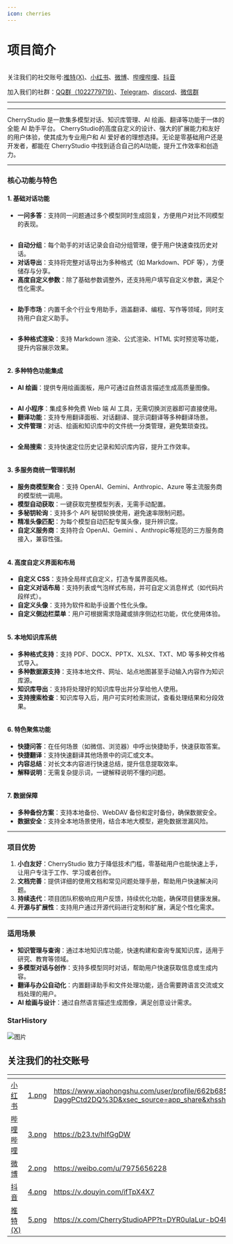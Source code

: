 ```yaml
---
icon: cherries
---
```


# 项目简介

<figure><img src=".gitbook/assets/docs-readme-banner1.png" alt=""><figcaption></figcaption></figure>

关注我们的社交账号:[推特(X)](https://x.com/CherryStudioAPP?t=DYR0ulaLur-bO4Us3bG79A\&s=05)、[小红书](https://www.xiaohongshu.com/user/profile/662b6853000000000b031d9a?xsec_token=YB_1nKvlH4r5hPYVVbbsNHF8Y6n6AKlm5-DaggPCtd2DQ%3D\&xsec_source=app_share\&xhsshare=CopyLink\&appuid=662b6853000000000b031d9a\&apptime=1738627324\&share_id=ace5db41b5954fab8d98a2a7865a62bc\&share_channel=copy_link)、[微博](https://weibo.com/u/7975656228)、[哔哩哔哩](https://space.bilibili.com/3546657515898892?plat_id=1\&share_from=space\&share_medium=android\&share_plat=android\&share_session_id=864e7c2b-5488-4564-9893-9a72f413811e\&share_source=COPY\&share_tag=s_i\&timestamp=1738627360\&unique_k=hIfGgDW)、[抖音](https://www.douyin.com/user/MS4wLjABAAAAmw9A54m5J0hHVMQY5eGrVJ-EHDoOS0hgJ6M1F9MN2Tn2V163A0xrC4_KVzfmQSxC?previous_page=app_code_link)

加入我们的社群：[QQ群（1022779719）](https://qm.qq.com/q/1gPXyAxk0e)、[Telegram](https://t.me/CherryStudioAI)、[discord](https://discord.gg/wez8HtpxqQ)、[微信群](https://work.weixin.qq.com/kfid/kfcc97e12e8bd14887c)

***

***



CherryStudio 是一款集多模型对话、知识库管理、AI 绘画、翻译等功能于一体的全能 AI 助手平台。 CherryStudio的高度自定义的设计、强大的扩展能力和友好的用户体验，使其成为专业用户和 AI 爱好者的理想选择。无论是零基础用户还是开发者，都能在 CherryStudio 中找到适合自己的AI功能，提升工作效率和创造力。



***

### **核心功能与特色**

#### **1. 基础对话功能**

* **一问多答**：支持同一问题通过多个模型同时生成回复，方便用户对比不同模型的表现。

<figure><img src=".gitbook/assets/docs-readme-1 (1).png" alt=""><figcaption></figcaption></figure>

* **自动分组**：每个助手的对话记录会自动分组管理，便于用户快速查找历史对话。
* **对话导出**：支持将完整对话导出为多种格式（如 Markdown、PDF 等），方便储存与分享。
* **高度自定义参数**：除了基础参数调整外，还支持用户填写自定义参数，满足个性化需求。

<figure><img src=".gitbook/assets/docs-readme-2 (2).png" alt=""><figcaption></figcaption></figure>

* **助手市场**：内置千余个行业专用助手，涵盖翻译、编程、写作等领域，同时支持用户自定义助手。

<figure><img src=".gitbook/assets/docs-readme-4.png" alt=""><figcaption></figcaption></figure>

* **多种格式渲染**：支持 Markdown 渲染、公式渲染、HTML 实时预览等功能，提升内容展示效果。

<figure><img src=".gitbook/assets/docs-readme-3 (1).png" alt=""><figcaption></figcaption></figure>

#### **2. 多种特色功能集成**

* **AI 绘画**：提供专用绘画面板，用户可通过自然语言描述生成高质量图像。

<figure><img src=".gitbook/assets/docs-readme-5.png" alt=""><figcaption></figcaption></figure>

* **AI 小程序**：集成多种免费 Web 端 AI 工具，无需切换浏览器即可直接使用。
* **翻译功能**：支持专用翻译面板、对话翻译、提示词翻译等多种翻译场景。
* **文件管理**：对话、绘画和知识库中的文件统一分类管理，避免繁琐查找。

<figure><img src=".gitbook/assets/docs-readme-6.png" alt=""><figcaption></figcaption></figure>

* **全局搜索**：支持快速定位历史记录和知识库内容，提升工作效率。

<figure><img src=".gitbook/assets/docs-readme-7.png" alt=""><figcaption></figcaption></figure>

#### **3. 多服务商统一管理机制**

* **服务商模型聚合**：支持 OpenAI、Gemini、Anthropic、Azure 等主流服务商的模型统一调用。
* **模型自动获取**：一键获取完整模型列表，无需手动配置。
* **多秘钥轮询**：支持多个 API 秘钥轮换使用，避免速率限制问题。
* **精准头像匹配**：为每个模型自动匹配专属头像，提升辨识度。
* **自定义服务商**：支持符合 OpenAI、Gemini 、Anthropic等规范的三方服务商接入，兼容性强。

<figure><img src=".gitbook/assets/docs-readme-8.png" alt=""><figcaption></figcaption></figure>

#### **4. 高度自定义界面和布局**

* **自定义 CSS**：支持全局样式自定义，打造专属界面风格。
* **自定义对话布局**：支持列表或气泡样式布局，并可自定义消息样式（如代码片段样式）。
* **自定义头像**：支持为软件和助手设置个性化头像。
* **自定义侧边栏菜单**：用户可根据需求隐藏或排序侧边栏功能，优化使用体验。

<figure><img src=".gitbook/assets/docs-readme-9.png" alt=""><figcaption></figcaption></figure>

#### **5. 本地知识库系统**

* **多种格式支持**：支持 PDF、DOCX、PPTX、XLSX、TXT、MD 等多种文件格式导入。
* **多种数据源支持**：支持本地文件、网址、站点地图甚至手动输入内容作为知识库源。
* **知识库导出**：支持将处理好的知识库导出并分享给他人使用。
* **支持搜索检查**：知识库导入后，用户可实时检索测试，查看处理结果和分段效果。

<figure><img src=".gitbook/assets/docs-readme-10.png" alt=""><figcaption></figcaption></figure>

#### **6. 特色聚焦功能**

* **快捷问答**：在任何场景（如微信、浏览器）中呼出快捷助手，快速获取答案。
* **快捷翻译**：支持快速翻译其他场景中的词汇或文本。
* **内容总结**：对长文本内容进行快速总结，提升信息提取效率。
* **解释说明**：无需复杂提示词，一键解释说明不懂的问题。

<figure><img src=".gitbook/assets/docs-readme-11.png" alt=""><figcaption></figcaption></figure>

#### **7. 数据保障**

* **多种备份方案**：支持本地备份、WebDAV 备份和定时备份，确保数据安全。
* **数据安全**：支持全本地场景使用，结合本地大模型，避免数据泄漏风险。

***

### **项目优势**

1. **小白友好**：CherryStudio 致力于降低技术门槛，零基础用户也能快速上手，让用户专注于工作、学习或者创作。
2. **文档完善**：提供详细的使用文档和常见问题处理手册，帮助用户快速解决问题。
3. **持续迭代**：项目团队积极响应用户反馈，持续优化功能，确保项目健康发展。
4. **开源与扩展性**：支持用户通过开源代码进行定制和扩展，满足个性化需求。

***

### **适用场景**

* **知识管理与查询**：通过本地知识库功能，快速构建和查询专属知识库，适用于研究、教育等领域。
* **多模型对话与创作**：支持多模型同时对话，帮助用户快速获取信息或生成内容。
* **翻译与办公自动化**：内置翻译助手和文件处理功能，适合需要跨语言交流或文档处理的用户。
* **AI 绘画与设计**：通过自然语言描述生成图像，满足创意设计需求。

### StarHistory

![图片](https://urlscan.io/liveshot/?width=1300\&height=620\&url=https://cherrystarhistory.ocool.online/)

## 关注我们的社交账号

<table data-view="cards"><thead><tr><th></th><th data-hidden data-card-cover data-type="files"></th><th data-hidden data-card-target data-type="content-ref"></th></tr></thead><tbody><tr><td><a href="https://www.xiaohongshu.com/user/profile/662b6853000000000b031d9a?xsec_token=YB_1nKvlH4r5hPYVVbbsNHF8Y6n6AKlm5-DaggPCtd2DQ%3D&#x26;xsec_source=app_share&#x26;xhsshare=CopyLink&#x26;appuid=662b6853000000000b031d9a&#x26;apptime=1738627324&#x26;share_id=ace5db41b5954fab8d98a2a7865a62bc&#x26;share_channel=copy_link">小红书</a></td><td><a href=".gitbook/assets/1.png">1.png</a></td><td><a href="https://www.xiaohongshu.com/user/profile/662b6853000000000b031d9a?xsec_token=YB_1nKvlH4r5hPYVVbbsNHF8Y6n6AKlm5-DaggPCtd2DQ%3D&#x26;xsec_source=app_share&#x26;xhsshare=CopyLink&#x26;appuid=662b6853000000000b031d9a&#x26;apptime=1738627324&#x26;share_id=ace5db41b5954fab8d98a2a7865a62bc&#x26;share_channel=copy_link">https://www.xiaohongshu.com/user/profile/662b6853000000000b031d9a?xsec_token=YB_1nKvlH4r5hPYVVbbsNHF8Y6n6AKlm5-DaggPCtd2DQ%3D&#x26;xsec_source=app_share&#x26;xhsshare=CopyLink&#x26;appuid=662b6853000000000b031d9a&#x26;apptime=1738627324&#x26;share_id=ace5db41b5954fab8d98a2a7865a62bc&#x26;share_channel=copy_link</a></td></tr><tr><td><a href="https://b23.tv/hIfGgDW">哔哩哔哩</a></td><td><a href=".gitbook/assets/3.png">3.png</a></td><td><a href="https://b23.tv/hIfGgDW">https://b23.tv/hIfGgDW</a></td></tr><tr><td><a href="https://weibo.com/u/7975656228">微博</a></td><td><a href=".gitbook/assets/2.png">2.png</a></td><td><a href="https://weibo.com/u/7975656228">https://weibo.com/u/7975656228</a></td></tr><tr><td><a href="https://v.douyin.com/ifTpX4X7">抖音</a></td><td><a href=".gitbook/assets/4.png">4.png</a></td><td><a href="https://v.douyin.com/ifTpX4X7">https://v.douyin.com/ifTpX4X7</a></td></tr><tr><td><a href="https://x.com/CherryStudioAPP?t=DYR0ulaLur-bO4Us3bG79A&#x26;s=05">推特(X)</a></td><td><a href=".gitbook/assets/5.png">5.png</a></td><td><a href="https://x.com/CherryStudioAPP?t=DYR0ulaLur-bO4Us3bG79A&#x26;s=05">https://x.com/CherryStudioAPP?t=DYR0ulaLur-bO4Us3bG79A&#x26;s=05</a></td></tr></tbody></table>
